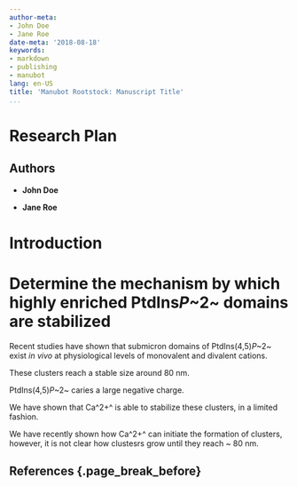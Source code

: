 ```yaml
---
author-meta:
- John Doe
- Jane Roe
date-meta: '2018-08-18'
keywords:
- markdown
- publishing
- manubot
lang: en-US
title: 'Manubot Rootstock: Manuscript Title'
...
```


# Research Plan

## Authors



+ **John Doe**<br>

+ **Jane Roe**<br>



# Introduction


# Determine the mechanism by which highly enriched PtdIns*P*~2~ domains are stabilized

Recent studies have shown that submicron domains of PtdIns(4,5)*P*~2~ exist *in vivo* at physiological levels of monovalent and divalent cations.

These clusters reach a stable size around 80 nm. 

PtdIns(4,5)*P*~2~ caries a large negative charge.

We have shown that Ca^2+^ is able to stabilize these clusters, in a limited fashion.

We have recently shown how Ca^2+^ can initiate the formation of clusters, however, it is not clear how clustesrs grow until they reach ~ 80 nm.





## References {.page_break_before}

<!-- Explicitly insert bibliography here -->
<div id="refs"></div>
